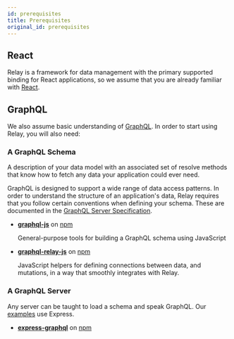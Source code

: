```yaml
---
id: prerequisites
title: Prerequisites
original_id: prerequisites
---
```

## React

Relay is a framework for data management with the primary supported binding for React applications, so we assume that you are already familiar with [React](https://reactjs.org/).

## GraphQL

We also assume basic understanding of [GraphQL](http://graphql.org/learn/). In order to start using Relay, you will also need:

### A GraphQL Schema

A description of your data model with an associated set of resolve methods that know how to fetch any data your application could ever need.

GraphQL is designed to support a wide range of data access patterns. In order to understand the structure of an application's data, Relay requires that you follow certain conventions when defining your schema. These are documented in the [GraphQL Server Specification](GraphQL-ServerSpecification.md).

-   **[graphql-js](https://github.com/graphql/graphql-js)** on [npm](https://www.npmjs.com/package/graphql)

    General-purpose tools for building a GraphQL schema using JavaScript

-   **[graphql-relay-js](https://github.com/graphql/graphql-relay-js)** on [npm](https://www.npmjs.com/package/graphql-relay)

    JavaScript helpers for defining connections between data, and mutations, in a way that smoothly integrates with Relay.

### A GraphQL Server

Any server can be taught to load a schema and speak GraphQL. Our [examples](https://github.com/relayjs/relay-examples) use Express.

-   **[express-graphql](https://github.com/graphql/express-graphql)** on [npm](https://www.npmjs.com/package/express-graphql)
